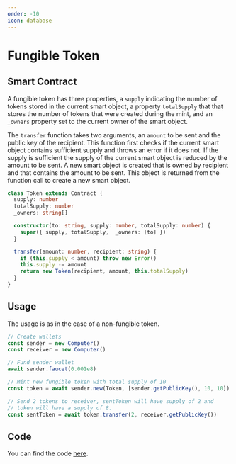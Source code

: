 ```yaml
---
order: -10
icon: database
---
```


# Fungible Token

## Smart Contract

A fungible token has three properties, a `supply` indicating the number of tokens stored in the current smart object, a property `totalSupply` that that stores the number of tokens that were created during the mint, and an `_owners` property set to the current owner of the smart object.

The `transfer` function takes two arguments, an `amount` to be sent and the public key of the recipient. This function first checks if the current smart object contains sufficient supply and throws an error if it does not. If the supply is sufficient the supply of the current smart object is reduced by the amount to be sent. A new smart object is created that is owned by recipient and that contains the amount to be sent. This object is returned from the function call to create a new smart object.

```ts
class Token extends Contract {
  supply: number
  totalSupply: number
  _owners: string[]

  constructor(to: string, supply: number, totalSupply: number) {
    super({ supply, totalSupply,  _owners: [to] })
  }

  transfer(amount: number, recipient: string) {
    if (this.supply < amount) throw new Error()
    this.supply -= amount
    return new Token(recipient, amount, this.totalSupply)
  }
}
```

## Usage

The usage is as in the case of a non-fungible token.

```ts
// Create wallets
const sender = new Computer()
const receiver = new Computer()

// Fund sender wallet
await sender.faucet(0.001e8)

// Mint new fungible token with total supply of 10
const token = await sender.new(Token, [sender.getPublicKey(), 10, 10])

// Send 2 tokens to receiver, sentToken will have supply of 2 and
// token will have a supply of 8.
const sentToken = await token.transfer(2, receiver.getPublicKey())
```

## Code

You can find the code [here](https://github.com/bitcoin-computer/monorepo/tree/main/packages/TBC20#readme).

